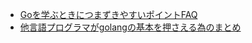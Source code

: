 - [Goを学ぶときにつまずきやすいポイントFAQ](https://future-architect.github.io/articles/20190713/)
- [他言語プログラマがgolangの基本を押さえる為のまとめ](https://qiita.com/tfrcm/items/e2a3d7ce7ab8868e37f7)
